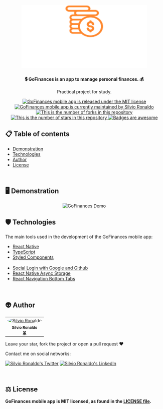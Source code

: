 <h1 align="center">
  <img src="./src/assets/logo.svg" alt="GoFinances Logo" height=200 width=400 />
</h1>

<p align="center">
  <strong>
   💲 GoFinances is an app to manage personal finances. 💰</br>
  </strong></br>Practical project for study.
</p>

<p align="center">
  <a href="./LICENSE">
    <img src="https://img.shields.io/badge/license-MIT-blue" alt="GoFinances mobile app is released under the MIT license" />
  </a>
  <a href="https://GitHub.com/Silvio-Ronaldo/GoFinances/graphs/commit-activity">
    <img src="https://img.shields.io/badge/Maintained%3F-yes-brightgreen" alt="GoFinances mobile app is currently maintained by Silvio Ronaldo" />
  </a>
  <a href="https://GitHub.com/Silvio-Ronaldo/GoFinances/network/">
    <img src="https://img.shields.io/github/forks/Silvio-Ronaldo/GoFinances?style=social" alt="This is the number of forks in this repository" />
  </a>
  <a href="https://GitHub.com/Silvio-Ronaldo/GoFinances/stargazers/">
    <img src="https://img.shields.io/github/stars/Silvio-Ronaldo/GoFinances?style=social" alt="This is the number of stars in this repository" />
  </a>
  <a href="https://github.com/Naereen/badges">
    <img src="https://img.shields.io/badge/badge-awesome-brightgreen" alt="Badges are awesome" />
  </a>
</p>



<h2>
  📋 Table of contents
</h2>
<ul>
  <li><a href="https://github.com/Silvio-Ronaldo/psyheart-mobile#%EF%B8%8F-demonstration">Demonstration</a></li>
  <li><a href="https://github.com/Silvio-Ronaldo/psyheart-mobile#%EF%B8%8F-technologies">Technologies</a></li>
  <li><a href="https://github.com/Silvio-Ronaldo/psyheart-mobile#-author">Author</a></li>
  <li><a href="https://github.com/Silvio-Ronaldo/psyheart-mobile#%EF%B8%8F-license">License</a></li>
</ul></br>



<h2>🖥️ Demonstration</h2>
<p align="center">
  <img src="./github/gofinances.gif" alt="GoFinances Demo" height="500" />
</p>
 



<h2>🛡️ Technologies</h2>
<p>The main tools used in the development of the GoFinances mobile app: </p>

<ul>
  <li><a href="https://reactnative.dev">React Native</a></li>
  <li><a href="https://www.typescriptlang.org">TypeScript</a></li>
  <li><a href="https://styled-components.com">Styled Components</a></li></br>
 
  <li><a href="https://docs.expo.dev/guides/authentication/">Social Login with Google and Github</a></li>
  <li><a href="https://react-native-async-storage.github.io/async-storage/docs/usage/">React Native Async Storage</a></li>
  <li><a href="https://reactnavigation.org/docs/tab-based-navigation">React Navigation Bottom Tabs</a></li>
</ul></br>



<h2>👽 Author</h2>
<table>
  <tr>
    <td align="center"><a href="https://github.com/Silvio-Ronaldo"><img style="border-radius: 50%;" src="https://avatars.githubusercontent.com/u/48893927?v=4" width="100px;" alt="Silvio Ronaldo"/><br /><sub><b>Silvio Ronaldo</b></sub></a><br /><a href="https://github.com/Silvio-Ronaldo" title="Silvio Ronaldo">🍀</a></td>
  </tr>
</table>
<p>Leave your star, fork the project or open a pull request ❤️</p>
<p>Contact me on social networks: </p>
<p><a href="https://twitter.com/sivirinoo"><img src="https://img.shields.io/twitter/follow/sivirinoo?style=social" alt="Silvio Ronaldo's Twitter" /></a>
<a href="https://br.linkedin.com/in/silvio-ronaldo77"><img src="https://img.shields.io/badge/-Silvio-blue?style=flat&logo=Linkedin&logoColor=white" alt="Silvio Ronaldo's LinkedIn" /></a></p></br>



<h2>⚖️ License</h2>
<p><strong>GoFinances mobile app is MIT licensed, as found in the <a href="./LICENSE">LICENSE file</a>.</strong></p>
